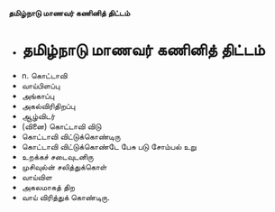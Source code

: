 **தமிழ்நாடு மாணவர் கணினித் திட்டம்**
- # தமிழ்நாடு மாணவர் கணினித் திட்டம்
- n. கொட்டாவி
- வாய்பிளப்பு
- அங்காப்பு
- அகல்விரிதிறப்பு
- ஆழ்விடர்
- (வினை) கொட்டாவி விடு
- கொட்டாவி விட்டுக்கொண்டிரு
- கொட்டாவி விட்டுக்கொண்டே பேசு படு சோம்பல் உறு
- உறக்கச் சடைவுடனிரு
- முசிவுல்ன் சலித்துக்கொள்
- வாய்விள
- அகலமாகத் திற
- வாய் விரித்துக் கொண்டிரு.

